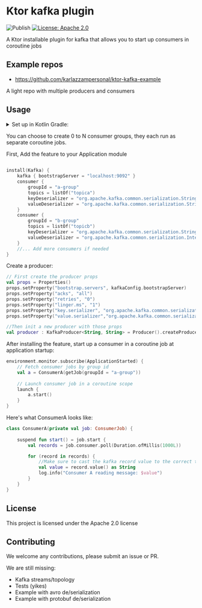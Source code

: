 # Ktor kafka plugin
![Publish](https://github.com/karlazzampersonal/ktor-kafka/actions/workflows/deploy.yml/badge.svg?branch=main)
[![License: Apache 2.0](https://img.shields.io/badge/License-Apache_2.0-yellow.svg)](https://opensource.org/licenses/Apache-2.0)

A Ktor installable plugin for kafka that allows you to start up consumers in coroutine jobs

## Example repos
- https://github.com/karlazzampersonal/ktor-kafka-example

A light repo with multiple producers and consumers

## Usage
<details><summary>Set up in Kotlin Gradle:</summary>

```kotlin
repositories {
    mavenCentral()
    // Need a GH access token with read package scope
    maven {
        name = "GitHubPackages"
        url = uri("https://maven.pkg.github.com/karlazzampersonal/ktor-kafka")
        credentials {
            username = props.getProperty("USERNAME")
            password = props.getProperty("TOKEN")
        }
    }
}

dependencies {
    implementation("com.levels:ktor-kafka:$ktor_kafka_version")
}
```
</details>

You can choose to create 0 to N consumer groups, they each run as separate coroutine jobs.

First, Add the feature to your Application module

```kotlin
 
install(Kafka) {
    kafka { bootstrapServer = "localhost:9092" }
    consumer {
        groupId = "a-group"
        topics = listOf("topica")
        keyDeserializer = "org.apache.kafka.common.serialization.StringDeserializer"
        valueDeserializer = "org.apache.kafka.common.serialization.StringDeserializer"
    } 
    consumer {
        groupId = "b-group"
        topics = listOf("topicb")
        keyDeserializer = "org.apache.kafka.common.serialization.StringDeserializer"
        valueDeserializer = "org.apache.kafka.common.serialization.IntegerDeserializer"
    }
    //... Add more consumers if needed
}
```
Create a producer:
```kotlin
// First create the producer props
val props = Properties()
props.setProperty("bootstrap.servers", kafkaConfig.bootstrapServer)
props.setProperty("acks", "all")
props.setProperty("retries", "0")
props.setProperty("linger.ms", "1")
props.setProperty("key.serializer", "org.apache.kafka.common.serialization.StringSerializer")
props.setProperty("value.serializer","org.apache.kafka.common.serialization.StringSerializer")

//Then init a new producer with those props
val producer : KafkaProducer<String, String> = Producer().createProducer(props)
```
After installing the feature, start up a consumer in a coroutine job at application startup:
```kotlin
environment.monitor.subscribe(ApplicationStarted) {
    // Fetch consumer jobs by group id
    val a = ConsumerA(getJob(groupId = "a-group"))
    
    // Launch consumer job in a coroutine scope
    launch {
        a.start()
    }
}
```

Here's what ConsumerA looks like:
```kotlin
class ConsumerA(private val job: ConsumerJob) {
    
    suspend fun start() = job.start {
        val records = job.consumer.poll(Duration.ofMillis(1000L))

        for (record in records) {
            //Make sure to cast the kafka record value to the correct type
            val value = record.value() as String
            log.info("Consumer A reading message: $value")
        }
    }
}
```


## License
This project is licensed under the Apache 2.0 license

## Contributing
We welcome any contributions, please submit an issue or PR.

We are still missing:
- Kafka streams/topology
- Tests (yikes)
- Example with avro de/serialization
- Example with protobuf de/serialization
